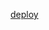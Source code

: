 [deploy](https://pr2704.dev.takeshape.io/add-to-takeshape?repo=https://github.com/takeshape/mshick-patterns/tree/main/ch5058)
